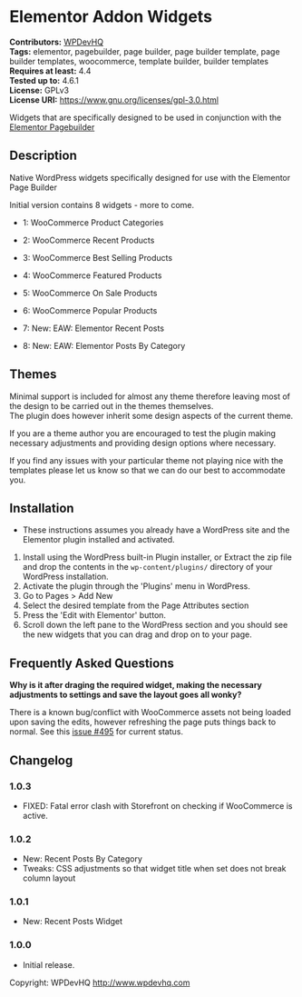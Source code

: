 # Elementor Addon Widgets


**Contributors:** [WPDevHQ](http://www.wpdevhq.com)   
**Tags:** elementor, pagebuilder, page builder, page builder template, page builder templates, woocommerce, template builder, builder templates   
**Requires at least:** 4.4  
**Tested up to:** 4.6.1  
**License:** GPLv3  
**License URI:** https://www.gnu.org/licenses/gpl-3.0.html   

Widgets that are specifically designed to be used in conjunction with the [Elementor Pagebuilder](https://github.com/pojome/elementor)

## Description ##
Native WordPress widgets specifically designed for use with the Elementor Page Builder

Initial version contains 8 widgets - more to come.
- 1: WooCommerce Product Categories
- 2: WooCommerce Recent Products   
- 3: WooCommerce Best Selling Products   
- 4: WooCommerce Featured Products   
- 5: WooCommerce On Sale Products   
- 6: WooCommerce Popular Products

- 7: New: EAW: Elementor Recent Posts
- 8: New: EAW: Elementor Posts By Category
	
## Themes ##
Minimal support is included for almost any theme therefore leaving most of the design to be carried out in the themes themselves.   
The plugin does however inherit some design aspects of the current theme.

If you are a theme author you are encouraged to test the plugin making necessary adjustments and providing design options where necessary.

If you find any issues with your particular theme not playing nice with the templates please let us know so that we can do our best
to accommodate you.

## Installation ##
* These instructions assumes you already have a WordPress site and the Elementor plugin installed and activated.

1. Install using the WordPress built-in Plugin installer, or Extract the zip file and drop the contents in the `wp-content/plugins/` directory of your WordPress installation.
2. Activate the plugin through the 'Plugins' menu in WordPress.
3. Go to Pages > Add New
4. Select the desired template from the Page Attributes section
4. Press the 'Edit with Elementor' button.
5. Scroll down the left pane to the WordPress section and you should see the new widgets that you can drag and drop on to your page.

## Frequently Asked Questions ##

**Why is it after draging the required widget, making the necessary adjustments to settings and save the layout goes all wonky?**

There is a known bug/conflict with WooCommerce assets not being loaded upon saving the edits, however refreshing the page puts things back to normal.
See this [issue #495](https://github.com/pojome/elementor/issues/495) for current status.


## Changelog ##

### 1.0.3 ###
* FIXED: Fatal error clash with Storefront on checking if WooCommerce is active.

### 1.0.2 ###
* New: Recent Posts By Category
* Tweaks: CSS adjustments so that widget title when set does not break column layout

### 1.0.1 ###
* New: Recent Posts Widget

### 1.0.0 ###
* Initial release.

Copyright: WPDevHQ http://www.wpdevhq.com